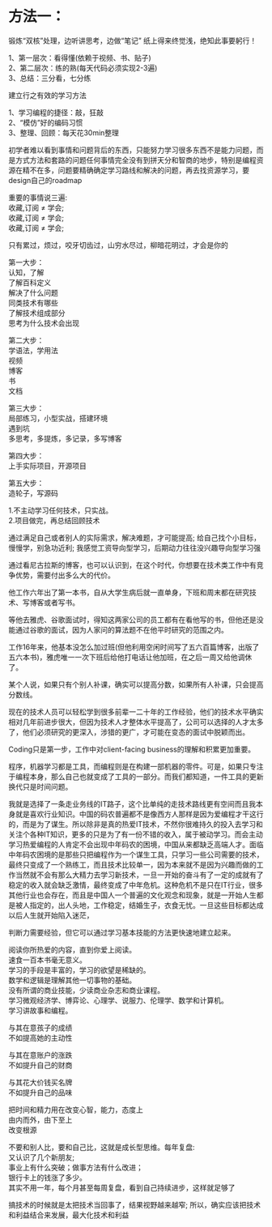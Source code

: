 # 方法一：

锻炼“双核”处理，边听讲思考，边做“笔记” 纸上得来终觉浅，绝知此事要躬行！

1、第一层次：看得懂(依赖于视频、书、贴子)  
2、第二层次：练的熟(每天代码必须实现2-3遍)  
3、总结：三分看，七分练

建立行之有效的学习方法

1、学习编程的捷径：敲，狂敲  
2、“模仿”好的编码习惯  
3、整理、回顾：每天花30min整理

初学者难以看到事情和问题背后的东西，只能努力学习很多东西不是能力问题，而是方式方法和套路的问题任何事情完全没有到拼天分和智商的地步，特别是编程资源在精不在多，问题要精确确定学习路线和解决的问题，再去找资源学习，要design自己的roadmap

重要的事情说三遍:  
收藏,订阅 ≠ 学会;  
收藏,订阅 ≠ 学会;  
收藏,订阅 ≠ 学会;

只有累过，烦过，咬牙切齿过，山穷水尽过，柳暗花明过，才会是你的

第一大步：  
认知，了解  
了解百科定义  
解决了什么问题  
同类技术有哪些  
了解技术组成部分  
思考为什么技术会出现

第二大步：  
学语法，学用法  
视频  
博客  
书  
文档

第三大步：  
局部练习，小型实战，搭建环境  
遇到坑  
多思考，多提炼，多记录，多写博客

第四大步：  
上手实际项目，开源项目

第五大步：  
造轮子，写源码

1.不主动学习任何技术，只实战。  
2.项目做完，再总结回顾技术

通过满足自己或者别人的实际需求，解决难题，才可能提高; 给自己找个小目标，慢慢学，别急功近利; 我感觉工资导向型学习，后期动力往往没兴趣导向型学习强

通过看尼古拉斯的博客，也可以认识到，在这个时代，你想要在技术类工作中有竞争优势，需要付出多么大的代价。

他工作六年出了第一本书，自从大学生病后就一直单身，下班和周末都在研究技术、写博客或者写书。

等他去雅虎、谷歌面试时，得知这两家公司的员工都有在看他写的书，但他还是没能通过谷歌的面试，因为人家问的算法题不在他平时研究的范围之内。

工作16年来，他基本没怎么加过班(但他利用空闲时间写了五六百篇博客，出版了五六本书)，雅虎唯一一次下班后给他打电话让他加班，在之后一周又给他调休了。

某个人说，如果只有个别人补课，确实可以提高分数，如果所有人补课，只会提高分数线。

现在的技术人员可以轻松学到很多前辈一二十年的工作经验，他们的技术水平确实相对几年前进步很大，但因为技术人才整体水平提高了，公司可以选择的人才太多了，他们必须研究的更深入，涉猎的更广，才可能在变态的面试中脱颖而出。

Coding只是第一步，工作中对client-facing business的理解和积累更加重要。

程序，机器学习都是工具，而编程则是在构建一部机器的零件。可是，如果只专注于编程本身，那么自己也就变成了工具的一部分。而我们都知道，一件工具的更新换代只是时间问题。

我就是选择了一条走业务线的IT路子，这个比单纯的走技术路线更有空间而且我本身就是喜欢行业知识。中国的码农普遍都不是像西方人那样是因为爱编程才干这行的，而是为了谋生。所以除非是真的热爱IT技术，不然你很难持久的投入去学习和关注个各种IT知识，更多的只是为了有一份不错的收入，属于被动学习。而会主动学习热爱编程的人肯定不会出现中年码农的困境，中国从来都缺乏高端人才。面临中年码农困境的是那些只把编程作为一个谋生工具，只学习一些公司需要的技术，最终只变成了一个熟练工，而且技术比较单一，因为本来就不是因为兴趣而做的工作当然就不会有那么大精力去学习新技术，一旦一开始的奋斗有了一定的成就有了稳定的收入就会缺乏激情，最终变成了中年危机。这种危机不是只在IT行业，很多其他行业也会存在，而且是中国人一个普遍的文化观念和现象，就是一开始人生都是被人指定的，出人头地，工作稳定，结婚生子，衣食无忧。一旦这些目标都达成以后人生就开始陷入迷茫，

判断力需要经验，但它可以通过学习基本技能的方法更快速地建立起来。

阅读你所热爱的内容，直到你爱上阅读。  
速食一百本书毫无意义。  
学习的手段是丰富的，学习的欲望是稀缺的。  
数学和逻辑是理解其他一切事物的基础。  
没有所谓的商业技能，少读商业杂志和商业课程。  
学习微观经济学、博弈论、心理学、说服力、伦理学、数学和计算机。  
学习讲故事和编程。

与其在意孩子的成绩  
不如提高她的主动性

与其在意账户的涨跌  
不如提升自己的财商

与其花大价钱买名牌  
不如提升自己的品味

把时间和精力用在改变心智，能力，态度上  
由内而外，由下至上  
改变根源

不要和别人比，要和自己比，这就是成长型思维。每年复盘:  
又认识了几个新朋友;  
事业上有什么突破；做事方法有什么改进；  
银行卡上的钱涨了多少。  
其实不用一年，每个月甚至每周复盘，看到自己持续进步，这样就足够了

搞技术的时候就是太把技术当回事了，结果视野越来越窄; 所以，确实应该把技术和利益结合来发展，最大化技术和利益
